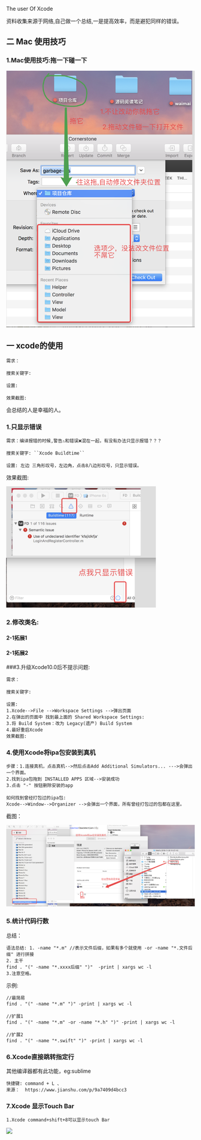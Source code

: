The user Of Xcode 

资料收集来源于网络,自己做一个总结,一是提高效率，而是避犯同样的错误。

## 二 Mac 使用技巧

### 1.Mac使用技巧:拖一下碰一下



<img src="Images/0-1Mac使用小技巧拖一下碰一下.png">

## 一 xcode的使用

```
需求：

搜索关键字: 

设置:

效果截图:
```



会总结的人是幸福的人。

### 1.只显示错误

```
需求：编译报错的时候,警告⚠️和错误❌混在一起，有没有办法只显示报错？？？

搜索关键字: ``Xcode Buildtime``

设置: 左边 三角形叹号，左边角，点击8八边形叹号，只显示错误。
```



效果截图:

<img src="Images/1-1只显示错误.png" width=400>

### 2.修改类名:

#### 2-1拓展1

#### 2-1拓展2

###3.升级Xcode10.0后不提示问题:

```
需求：

搜索关键字: 

设置:
1.Xcode-->File -->Workspace Settings -->弹出页面
2.在弹出的页面中 找到最上面的 Shared Workspace Settings:
3.将 Build System：改为 Legacy(遗产) Build System
4.最好重启Xcode
效果截图:
```

### 4.使用Xcode将ipa包安装到真机

```
步骤：1.连接真机，点击真机-->然后点击Add Additional Simulators... --->会弹出一个界面。
2.找到ipa包拖到 INSTALLED APPS 区域-->安装成功
3.点击 "-" 按钮删除安装的app

如何找到曾经打包过的ipa包: 
Xcode-->Window-->Organizer -->会弹出一个界面，所有曾经打包过的包都在这里。

```

截图：

<img src="Images/1-2使用Xcode将ipa包安装到手机.png">



### 5.统计代码行数

总结：

```
语法总结: 1. -name "*.m" //表示文件后缀，如果有多个就使用 -or -name "*.文件后缀" 进行拼接
2. 主干
find . "(" -name "*.xxxx后缀" ")"  -print | xargs wc -l
3.注意空格。
```

示例:

```
//最简易
find . "(" -name "*.m" ")" -print | xargs wc -l

//扩展1
find . "(" -name "*.m" -or -name "*.h" ")" -print | xargs wc -l

//扩展2
find . "(" -name "*.swift" ")" -print | xargs wc -l
```

### 6.Xcode直接跳转指定行

其他编译器都有此功能，eg:sublime  

```
快捷键: command + L 、
来源：  https://www.jianshu.com/p/9a7409d4bcc3
```



### 7.Xcode 显示Touch Bar

```
1.Xcode command+shift+8可以显示touch Bar
```

<img src="Images/1-3Xcode显示TouchBar.png">















